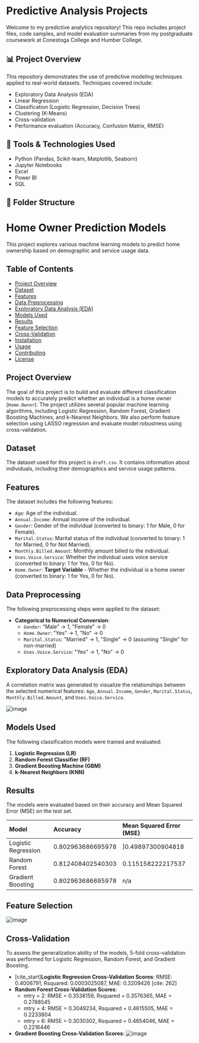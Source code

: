 # Predictive Analysis Projects

Welcome to my predictive analytics repository! This repo includes project files, code samples, and model evaluation summaries from my postgraduate coursework at Conestoga College and Humber College.

## 📊 Project Overview

This repository demonstrates the use of predictive modeling techniques applied to real-world datasets. Techniques covered include:
- Exploratory Data Analysis (EDA)
- Linear Regression
- Classification (Logistic Regression, Decision Trees)
- Clustering (K-Means)
- Cross-validation
- Performance evaluation (Accuracy, Confusion Matrix, RMSE)

## 🧪 Tools & Technologies Used
- Python (Pandas, Scikit-learn, Matplotlib, Seaborn)
- Jupyter Notebooks
- Excel
- Power BI
- SQL

## 📁 Folder Structure


# Home Owner Prediction Models

This project explores various machine learning models to predict home ownership based on demographic and service usage data.

## Table of Contents

- [Project Overview](#project-overview)
- [Dataset](#dataset)
- [Features](#features)
- [Data Preprocessing](#data-preprocessing)
- [Exploratory Data Analysis (EDA)](#exploratory-data-analysis-eda)
- [Models Used](#models-used)
- [Results](#results)
- [Feature Selection](#feature-selection)
- [Cross-Validation](#cross-validation)
- [Installation](#installation)
- [Usage](#usage)
- [Contributing](#contributing)
- [License](#license)

## Project Overview

The goal of this project is to build and evaluate different classification models to accurately predict whether an individual is a home owner (`Home.Owner`). The project utilizes several popular machine learning algorithms, including Logistic Regression, Random Forest, Gradient Boosting Machines, and k-Nearest Neighbors. We also perform feature selection using LASSO regression and evaluate model robustness using cross-validation.

## Dataset

The dataset used for this project is `draft.csv`. It contains information about individuals, including their demographics and service usage patterns.

## Features

The dataset includes the following features:

- `Age`: Age of the individual.
- `Annual.Income`: Annual income of the individual.
- `Gender`: Gender of the individual (converted to binary: 1 for Male, 0 for Female).
- `Marital.Status`: Marital status of the individual (converted to binary: 1 for Married, 0 for Not Married).
- `Monthly.Billed.Amount`: Monthly amount billed to the individual.
- `Uses.Voice.Service`: Whether the individual uses voice service (converted to binary: 1 for Yes, 0 for No).
- `Home.Owner`: **Target Variable** - Whether the individual is a home owner (converted to binary: 1 for Yes, 0 for No).

## Data Preprocessing

The following preprocessing steps were applied to the dataset:

- **Categorical to Numerical Conversion**:
    - `Gender`: "Male" -> 1, "Female" -> 0 
    - `Home.Owner`: "Yes" -> 1, "No" -> 0 
    - `Marital.Status`: "Married" -> 1, "Single" -> 0 (assuming "Single" for non-married) 
    - `Uses.Voice.Service`: "Yes" -> 1, "No" -> 0 

## Exploratory Data Analysis (EDA)

A correlation matrix was generated to visualize the relationships between the selected numerical features: `Age`, `Annual.Income`, `Gender`, `Marital.Status`, `Monthly.Billed.Amount`, and `Uses.Voice.Service`.

![image](https://github.com/user-attachments/assets/785d1fd1-fdf4-4fe6-b432-4c4f7c28eab9)


## Models Used

The following classification models were trained and evaluated:

1.  **Logistic Regression (LR)**
2.  **Random Forest Classifier (RF)** 
3.  **Gradient Boosting Machine (GBM)** 
4.  **k-Nearest Neighbors (KNN)** 

## Results

The models were evaluated based on their accuracy and Mean Squared Error (MSE) on the test set.

| Model                 | Accuracy | Mean Squared Error (MSE) |
| :-------------------- | :------- | :----------------------- |
| Logistic Regression   | 0.802963686695978 | ]0.49897300904818                 |
| Random Forest         | 0.812408402540303  | 0.115158222217537                  |
| Gradient Boosting     | 0.802963686695978 | n/a                |

## Feature Selection

![image](https://github.com/user-attachments/assets/2e980498-a730-43f0-bb0f-7bcd37700a62)


## Cross-Validation

To assess the generalization ability of the models, 5-fold cross-validation was performed for Logistic Regression, Random Forest, and Gradient Boosting. 

-   [cite_start]**Logistic Regression Cross-Validation Scores**: RMSE: 0.4006791, Rsquared: 0.0003025087, MAE: 0.3209426 [cite: 262]
-   **Random Forest Cross-Validation Scores**:
    * mtry = 2: RMSE = 0.3538159, Rsquared = 0.3576365, MAE = 0.2788545 
    * mtry = 4: RMSE = 0.3049234, Rsquared = 0.4615505, MAE = 0.2233804 
    * mtry = 6: RMSE = 0.3030302, Rsquared = 0.4654046, MAE = 0.2216446 
- **Gradient Boosting Cross-Validation Scores**: ![image](https://github.com/user-attachments/assets/9fa3d6e4-f353-44a8-ad24-a0795c74a22a)

